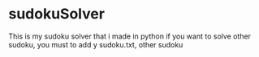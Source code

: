 # sudokuSolver
This is my sudoku solver that i made in python
if you want to solve other sudoku, you must to add y sudoku.txt, other sudoku
